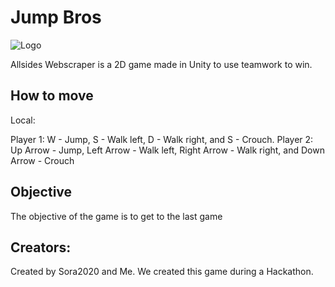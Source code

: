 # Jump Bros 
![Logo](https://camo.githubusercontent.com/995bca3303dc80891a41e382ab3e6ba27601ed62/68747470733a2f2f64322e616c7465726e6174697665746f2e6e65742f646973742f69636f6e732f616c6c73696465735f3130313336302e706e673f77696474683d3634266865696768743d3634266d6f64653d63726f702675707363616c653d66616c7365)

Allsides Webscraper is a 2D game made in Unity to use teamwork to win. 

## How to move

Local:

Player 1: W - Jump, S - Walk left, D - Walk right, and S - Crouch. 
Player 2: Up Arrow - Jump, Left Arrow - Walk left, Right Arrow - Walk right, and Down Arrow - Crouch


## Objective

The objective of the game is to get to the last game 



## Creators:
Created by Sora2020 and Me. 
We created this game during a Hackathon. 

